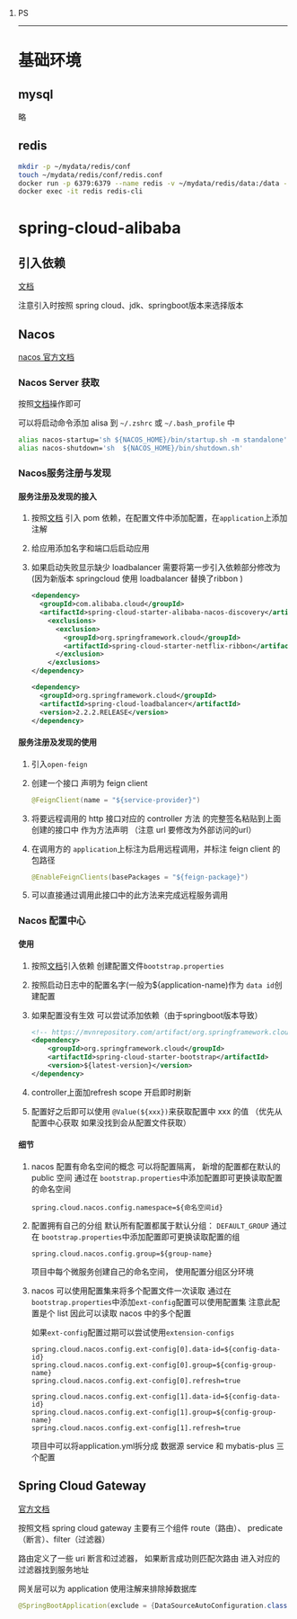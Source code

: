 1. PS

    ----

    # 基础环境

    ## mysql

    略

    ## redis

    ```bash
    mkdir -p ~/mydata/redis/conf
    touch ~/mydata/redis/conf/redis.conf
    docker run -p 6379:6379 --name redis -v ~/mydata/redis/data:/data -v ~/mydata/redis/conf/redis.conf:/etc/redis/redis.conf -d redis redis-server /etc/redis/redis.conf
    docker exec -it redis redis-cli
    ```

    # spring-cloud-alibaba

    ## 引入依赖

    [文档](https://github.com/alibaba/spring-cloud-alibaba/blob/master/README-zh.md)

    注意引入时按照 spring cloud、jdk、springboot版本来选择版本

    ## Nacos

    [nacos 官方文档](https://nacos.io/zh-cn/docs/quick-start.html)

    ### Nacos Server 获取

    按照[文档](https://nacos.io/zh-cn/docs/quick-start.html)操作即可

    可以将启动命令添加 alisa 到 `~/.zshrc` 或  `~/.bash_profile` 中

    ```bash
    alias nacos-startup='sh ${NACOS_HOME}/bin/startup.sh -m standalone'
    alias nacos-shutdown='sh  ${NACOS_HOME}/bin/shutdown.sh'
    ```

    ### Nacos服务注册与发现

    #### 服务注册及发现的接入

    1. 按照[文档](https://github.com/alibaba/spring-cloud-alibaba/blob/master/spring-cloud-alibaba-examples/nacos-example/nacos-discovery-example/readme-zh.md) 引入 pom 依赖，在配置文件中添加配置，在`application`上添加注解

    2. 给应用添加名字和端口后启动应用

    3. 如果启动失败显示缺少 loadbalancer 需要将第一步引入依赖部分修改为 (因为新版本 springcloud 使用 loadbalancer 替换了ribbon )

        ```xml
        <dependency>
          <groupId>com.alibaba.cloud</groupId>
          <artifactId>spring-cloud-starter-alibaba-nacos-discovery</artifactId>
          	<exclusions>
              <exclusion>
                <groupId>org.springframework.cloud</groupId>
                <artifactId>spring-cloud-starter-netflix-ribbon</artifactId>
              </exclusion>
          	</exclusions>
        </dependency>
        
        <dependency>
          <groupId>org.springframework.cloud</groupId>
          <artifactId>spring-cloud-loadbalancer</artifactId>
          <version>2.2.2.RELEASE</version>
        </dependency>
        ```

    #### 服务注册及发现的使用

    1. 引入`open-feign`

    2. 创建一个接口 声明为 feign client

        ```java
        @FeignClient(name = "${service-provider}")
        ```

    3. 将要远程调用的 http 接口对应的 controller 方法 的完整签名粘贴到上面创建的接口中 作为方法声明 （注意 url 要修改为外部访问的url）

    4. 在调用方的 `application`上标注为启用远程调用，并标注 feign client 的包路径

        ```java
        @EnableFeignClients(basePackages = "${feign-package}")
        ```

    5. 可以直接通过调用此接口中的此方法来完成远程服务调用

    ### Nacos 配置中心

    #### 使用

    1. 按照[文档](https://github.com/alibaba/spring-cloud-alibaba/blob/master/spring-cloud-alibaba-examples/nacos-example/nacos-config-example/readme-zh.md)引入依赖 创建配置文件`bootstrap.properties`

    2. 按照启动日志中的配置名字(一般为${application-name)作为 `data id`创建配置

    3. 如果配置没有生效 可以尝试添加依赖（由于springboot版本导致）

        ```xml
        <!-- https://mvnrepository.com/artifact/org.springframework.cloud/spring-cloud-starter-bootstrap -->
        <dependency>
            <groupId>org.springframework.cloud</groupId>
            <artifactId>spring-cloud-starter-bootstrap</artifactId>
            <version>${latest-version}</version>
        </dependency>
        ```

    4. controller上面加refresh scope 开启即时刷新

    5. 配置好之后即可以使用 `@Value(${xxx})`来获取配置中 xxx 的值 （优先从配置中心获取 如果没找到会从配置文件获取）

    #### 细节

    1. nacos 配置有命名空间的概念 可以将配置隔离， 新增的配置都在默认的 public 空间
        通过在 `bootstrap.properties`中添加配置即可更换读取配置的命名空间

        ```properties
        spring.cloud.nacos.config.namespace=${命名空间id}
        ```

    2. 配置拥有自己的分组 默认所有配置都属于默认分组： `DEFAULT_GROUP`
        通过在 `bootstrap.properties`中添加配置即可更换读取配置的组

        ```properties
        spring.cloud.nacos.config.group=${group-name}
        ```

        项目中每个微服务创建自己的命名空间， 使用配置分组区分环境

    3. nacos 可以使用配置集来将多个配置文件一次读取
        通过在 `bootstrap.properties`中添加`ext-config`配置可以使用配置集
        注意此配置是个 list 因此可以读取 nacos 中的多个配置

        如果`ext-config`配置过期可以尝试使用`extension-configs`

        ```properties
        spring.cloud.nacos.config.ext-config[0].data-id=${config-data-id}
        spring.cloud.nacos.config.ext-config[0].group=${config-group-name}
        spring.cloud.nacos.config.ext-config[0].refresh=true
        
        spring.cloud.nacos.config.ext-config[1].data-id=${config-data-id}
        spring.cloud.nacos.config.ext-config[1].group=${config-group-name}
        spring.cloud.nacos.config.ext-config[1].refresh=true
        ```

         项目中可以将application.yml拆分成 数据源 service 和 mybatis-plus 三个配置

    

    ## Spring Cloud Gateway

    [官方文档](https://spring.io/projects/spring-cloud-gateway)

    按照文档 spring cloud gateway 主要有三个组件 route（路由）、 predicate（断言）、filter（过滤器）

    路由定义了一些 uri 断言和过滤器， 如果断言成功则匹配次路由 进入对应的过滤器找到服务地址

    网关层可以为 application 使用注解来排除掉数据库

    ```java
    @SpringBootApplication(exclude = {DataSourceAutoConfiguration.class})
    ```

    